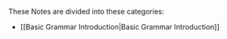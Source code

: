These Notes are divided into these categories:
- [[Basic Grammar Introduction|Basic Grammar Introduction]]